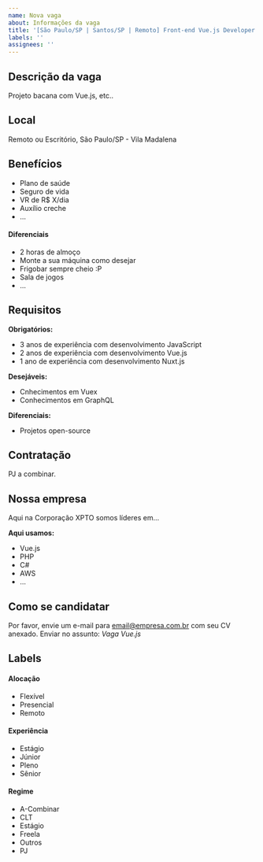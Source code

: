 ```yaml
---
name: Nova vaga
about: Informações da vaga
title: '[São Paulo/SP | Santos/SP | Remoto] Front-end Vue.js Developer @ {Empresa}'
labels: ''
assignees: ''
---
```


<!-- POR FAVOR, SÓ POSTE SE A VAGA FOR PARA TRABALHAR COM VUE.JS OU TECNOLOGIAS DO ECOSSISTEMA! -->

## Descrição da vaga

Projeto bacana com Vue.js, etc..

## Local

Remoto ou Escritório, São Paulo/SP - Vila Madalena

## Benefícios

- Plano de saúde
- Seguro de vida
- VR de R$ X/dia
- Auxílio creche
- ...

#### Diferenciais

- 2 horas de almoço
- Monte a sua máquina como desejar
- Frigobar sempre cheio :P
- Sala de jogos
- ...

## Requisitos

**Obrigatórios:**
- 3 anos de experiência com desenvolvimento JavaScript
- 2 anos de experiência com desenvolvimento Vue.js
- 1 ano de experiência com desenvolvimento Nuxt.js

**Desejáveis:**
- Cnhecimentos em Vuex
- Conhecimentos em GraphQL

**Diferenciais:**
- Projetos open-source

## Contratação

PJ a combinar.

## Nossa empresa

Aqui na Corporação XPTO somos líderes em...

**Aqui usamos:**
- Vue.js
- PHP
- C#
- AWS
- ...

## Como se candidatar

Por favor, envie um e-mail para email@empresa.com.br com seu CV anexado. Enviar no assunto: _Vaga Vue.js_

## Labels
<!-- retire os labels que não fazem sentido à vaga -->

#### Alocação
- Flexível
- Presencial
- Remoto

#### Experiência
- Estágio
- Júnior
- Pleno
- Sênior

#### Regime
- A-Combinar
- CLT
- Estágio
- Freela
- Outros
- PJ
